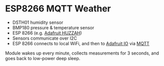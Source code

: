 # ESP8266 MQTT Weather
* DSTH01 humidity sensor
* BMP180 pressure & temperature sensor
* ESP 8266 (e.g. [Adafruit HUZZAH](https://www.adafruit.com/products/2471))
* Sensors communicate over I2C
* ESP 8266 connects to local WiFi, and then to [Adafruit IO](https://io.adafruit.com)
via [MQTT](http://www.hivemq.com/blog/mqtt-essentials-part-1-introducing-mqtt)

Module wakes up every minute, collects measurements for 3 seconds,
and goes back to low-power deep sleep.
